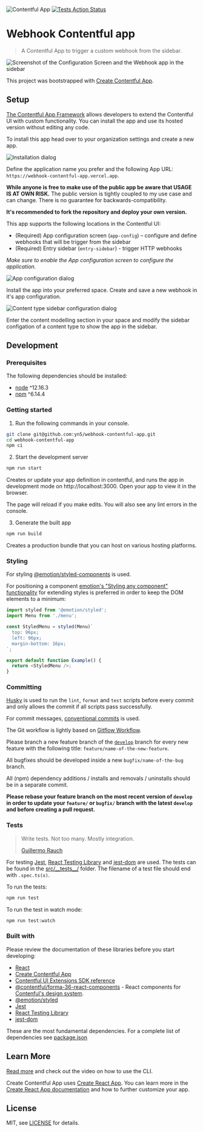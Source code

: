 ![Contentful App](https://img.shields.io/badge/Contentful-App-blue)
[![Tests Action Status](https://github.com/yn5/webhook-contentful-app/workflows/Tests/badge.svg)](https://github.com/yn5/webhook-contentful-app/actions)

# Webhook Contentful app

> A Contentful App to trigger a custom webhook from the sidebar.

![Screenshot of the Configuration Screen and the Webhook app in the sidebar](./screenshot.png)

This project was bootstrapped with [Create Contentful App](https://github.com/contentful/create-contentful-app).

## Setup

[The Contentful App Framework](https://www.contentful.com/developers/docs/extensibility/app-framework/) allows developers to extend the Contentful UI with custom functionality. You can install the app and use its hosted version without editing any code.

To install this app head over to your organization settings and create a new app.

![Installation dialog](./docs/installation.png)

Define the application name you prefer and the following App URL: `https://webhook-contentful-app.vercel.app`.

**While anyone is free to make use of the public app be aware that USAGE IS AT OWN RISK.** The public version is tightly coupled to my use case and can change. There is no guarantee for backwards-compatibility.

**It's recommended to fork the repository and deploy your own version.**

This app supports the following locations in the Contentful UI:

- (Required) App configuration screen (`app-config`) – configure and define webhooks that will be trigger from the sidebar
- (Required) Entry sidebar (`entry-sidebar`) - trigger HTTP webhooks

_Make sure to enable the App configuration screen to configure the application._

![App configuration dialog](./docs/app-config.png)

Install the app into your preferred space. Create and save a new webhook in it's app configuration.

![Content type sidebar configuration dialog](./docs/sidebar-config.png)

Enter the content modelling section in your space and modify the sidebar configation of a content type to show the app in the sidebar.

## Development

### Prerequisites

The following dependencies should be installed:

- [node](https://nodejs.org/en/) ^12.16.3
- [npm](https://www.npmjs.com/) ^6.14.4

### Getting started

1. Run the following commands in your console.

```bash
git clone git@github.com:yn5/webhook-contentful-app.git
cd webhook-contentful-app
npm ci
```

2. Start the development server

```bash
npm run start
```

Creates or update your app definition in contentful, and runs the app in development mode on http://localhost:3000.
Open your app to view it in the browser.

The page will reload if you make edits. You will also see any lint errors in the console.

3. Generate the built app

```bash
npm run build
```

Creates a production bundle that you can host on various hosting platforms.

### Styling

For styling [@emotion/styled-components](https://emotion.sh/docs/styled) is used.

For positioning a component [emotion's "Styling any component" functionality](https://emotion.sh/docs/styled#styling-any-component) for extending styles is preferred in order to keep the DOM elements to a minimum:

```javascript
import styled from '@emotion/styled';
import Menu from './menu';

const StyledMenu = styled(Menu)`
  top: 96px;
  left: 96px;
  margin-bottom: 16px;
`;

export default function Example() {
  return <StyledMenu />;
}
```

### Committing

[Husky](https://github.com/typicode/husky) is used to run the `lint`, `format` and `test` scripts before every commit and only allows the commit if all scripts pass successfully.

For commit messages, [conventional commits](https://www.conventionalcommits.org/) is used.

The Git workflow is lightly based on [Gitflow Workflow](https://www.atlassian.com/git/tutorials/comparing-workflows/gitflow-workflow).

Please branch a new feature branch of the [`develop`](https://github.com/edenspiekermann-amsterdam/elsevier-health-student-hub.git) branch for every new feature with the following title: `feature/name-of-the-new-feature`.

All bugfixes should be developed inside a new `bugfix/name-of-the-bug` branch.

All (npm) dependency additions / installs and removals / uninstalls should be in a separate commit.

**Please rebase your feature branch on the most recent version of `develop` in order to update your `feature/` or `bugfix/` branch with the latest `develop` and before creating a pull request.**

### Tests

> Write tests. Not too many. Mostly integration.
>
> [Guillermo Rauch](https://twitter.com/rauchg/status/807626710350839808)

For testing [Jest](https://jestjs.io/), [React Testing Library](https://testing-library.com/docs/react-testing-library/intro) and [jest-dom](https://github.com/testing-library/jest-dom/) are used. The tests can be found in the [src/\_\_tests\_\_/](src/__tests__/) folder. The filename of a test file should end with `.spec.ts(x)`.

To run the tests:

```bash
npm run test
```

To run the test in watch mode:

```bash
npm run test:watch
```

### Built with

Please review the documentation of these libraries before you start developing:

- [React](https://reactjs.org/)
- [Create Contentful App](https://github.com/contentful/create-contentful-app)
- [Contentful UI Extensions SDK reference](https://www.contentful.com/developers/docs/extensibility/ui-extensions/sdk-reference/)
- [@contentful/forma-36-react-components](https://github.com/contentful/forma-36) - React components for [Contenful's design system](https://f36.contentful.com/).
- [@emotion/styled](https://emotion.sh/docs/styled)
- [Jest](https://jestjs.io/)
- [React Testing Library](https://testing-library.com/docs/react-testing-library/intro)
- [jest-dom](https://github.com/testing-library/jest-dom/)

These are the most fundamental dependencies. For a complete list of dependencies see [package.json](package.json)

## Learn More

[Read more](https://www.contentful.com/developers/docs/extensibility/app-framework/create-contentful-app/) and check out the video on how to use the CLI.

Create Contentful App uses [Create React App](https://create-react-app.dev/). You can learn more in the [Create React App documentation](https://facebook.github.io/create-react-app/docs/getting-started) and how to further customize your app.

## License

MIT, see [LICENSE](LICENSE) for details.
